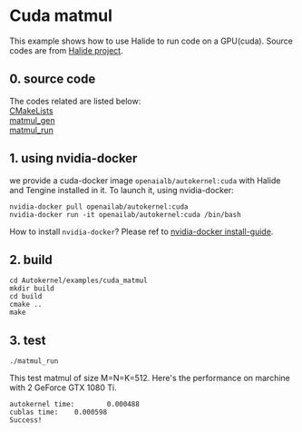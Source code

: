 # Cuda matmul
This example shows how to use Halide to run code on a GPU(cuda). Source codes are from [Halide project](https://github.com/halide/Halide).

## 0. source code  
The codes related are listed below:  
[CMakeLists](demo_guides/cuda_matmul/CMakeLists.txt)  
[matmul_gen](demo_guides/cuda_matmul/matmul_gen.cpp)   
[matmul_run](demo_guides/cuda_matmul/matmul_run.cpp)  
  
## 1. using nvidia-docker
we provide a cuda-docker image `openaialb/autokernel:cuda` with Halide and Tengine installed in it. To launch it, using nvidia-docker:
```
nvidia-docker pull openailab/autokernel:cuda
nvidia-docker run -it openailab/autokernel:cuda /bin/bash
```
How to install `nvidia-docker`? Please ref to [nvidia-docker install-guide](https://docs.nvidia.com/datacenter/cloud-native/container-toolkit/install-guide.html#installing-on-ubuntu-and-debian).  

## 2. build
```
cd Autokernel/examples/cuda_matmul
mkdir build
cd build
cmake ..
make
```

## 3. test
```
./matmul_run
```
This test matmul of size M=N=K=512. Here's the performance on marchine with 2 GeForce GTX 1080 Ti.
```
autokernel time:        0.000488
cublas time:    0.000598
Success!
```
